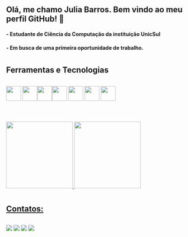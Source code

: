 ## Olá, me chamo Julia Barros. Bem vindo ao meu perfil GitHub! 👋

#### - Estudante de Ciência da Computação da instituição UnicSul
#### - Em busca de uma primeira oportunidade de trabalho.

#

## Ferramentas e Tecnologias

<div align="center" style="display: inline-block">

<img src="https://cdn.jsdelivr.net/gh/devicons/devicon/icons/git/git-original.svg" width="40" height="40"/> <img src="https://cdn.jsdelivr.net/gh/devicons/devicon/icons/java/java-original.svg" width="40" height="40"/><img 
src="https://cdn.jsdelivr.net/gh/devicons/devicon/icons/github/github-original.svg" class="devicon-github-original colored" width="40" height="40"/><img
src="https://cdn.jsdelivr.net/gh/devicons/devicon/icons/html5/html5-original.svg" width="40" height="40"/> <img src="https://cdn.jsdelivr.net/gh/devicons/devicon/icons/css3/css3-original.svg" width="40" height="40"/> <img src="https://cdn.jsdelivr.net/gh/devicons/devicon/icons/javascript/javascript-original.svg" width="40" height="40"/> <img src="https://cdn.jsdelivr.net/gh/devicons/devicon/icons/python/python-original.svg" width="40" height="40"/>
</div>

#

<div align="center" style="display: inline-block">
          
<a href="https://github.com/julinhabarros">
<img height="180em" src="https://github-readme-stats.vercel.app/api/top-langs/?username=julinhabarros&layout=compact&langs_count=7&theme=dracula"/>
<img height="180em" src="https://github-readme-stats.vercel.app/api?username=julinhabarros&show_icons=true&theme=dracula&include_all_commits=true&count_private=true"/>
</div>
          
          
#       

## Contatos:

<div align="center" style="display: inline-block">
          
<a href="https://instagram.com/jubsjubs.barros" target="_blank"><img src="https://img.shields.io/badge/-Instagram-%23E4405F?style=for-the-badge&logo=instagram&logoColor=white" target="_blank"></a>
<a href = "mailto: barros.flaviojulia@gmail.com"><img src="https://img.shields.io/badge/Gmail-D14836?style=for-the-badge&logo=gmail&logoColor=white" target="_blank"></a>
<a href="https://www.linkedin.com/in/julia-barros-73293b247" target="_blank"><img src="https://img.shields.io/badge/-LinkedIn-%230077B5?style=for-the-badge&logo=linkedin&logoColor=white" target="_blank"></a>
<a href="https://api.whatsapp.com/send/?phone=5511965526572&text&type=phone_number&app_absent=0" target="_blank"><img src="https://img.shields.io/badge/WhatsApp-25D366?style=for-the-badge&logo=whatsapp&logoColor=white" target="_blank"></a>
</div>
          

          

          

          
          
          


